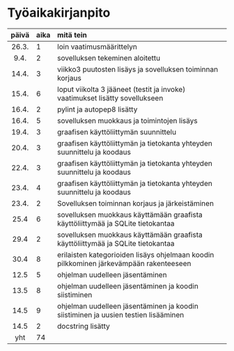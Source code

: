 # Työaikakirjanpito

| päivä | aika | mitä tein  |
| :----:|:-----| :-----|
| 26.3. | 1    | loin vaatimusmäärittelyn |
| 9.4.  | 2    | sovelluksen tekeminen aloitettu |
| 14.4. | 3   | viikko3 puutosten lisäys ja sovelluksen toiminnan korjaus |
| 15.4. | 6    | loput viikolta 3 jääneet (testit ja invoke) vaatimukset lisätty sovellukseen |
| 16.4. | 2    | pylint ja autopep8 lisätty |
| 16.4. | 5    | sovelluksen muokkaus ja toimintojen lisäys |
| 19.4. | 3    | graafisen käyttöliittymän suunnittelu |
| 20.4. | 3    | graafisen käyttöliittymän ja tietokanta yhteyden suunnittelu ja koodaus |
| 22.4. | 3    | graafisen käyttöliittymän ja tietokanta yhteyden suunnittelu ja koodaus |
| 23.4. | 4    | graafisen käyttöliittymän ja tietokanta yhteyden suunnittelu ja koodaus |
| 23.4. | 2    | Sovelluksen toiminnan korjaus ja järkeistäminen |
| 25.4  | 6    | sovelluksen muokkaus käyttämään graafista käyttöliittymää ja SQLite tietokantaa |
| 29.4  | 2    | sovelluksen muokkaus käyttämään graafista käyttöliittymää ja SQLite tietokantaa |
| 30.4  | 8    | erilaisten kategorioiden lisäys ohjelmaan koodin pilkkominen järkevämpään rakenteeseen |
| 12.5  | 5    | ohjelman uudelleen jäsentäminen|
| 13.5  | 8    | ohjelman uudelleen jäsentäminen ja koodin siistiminen |
| 14.5  | 9    | ohjelman uudelleen jäsentäminen ja koodin siistiminen ja uusien testien lisääminen |
| 14.5  | 2    | docstring lisätty|
| yht   | 74  | |  
